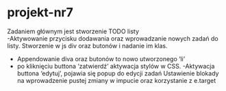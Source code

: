 # projekt-nr7

Zadaniem głównym jest stworzenie TODO listy  
-Aktywowanie przycisku dodawania oraz wprowadzanie nowych zadań do listy.
Stworzenie w js div oraz butonów i nadanie im klas.
- Appendowanie diva oraz butonów to nowo utworzonego ‘li’
- po kliknięciu buttona ‘zatwierdź’ aktywacja stylów w CSS.
-Aktywacja buttona ‘edytuj’, pojawia się popup do edycji zadań
Ustawienie blokady na wprowadzenie pustej zmiany w impucie oraz korzystanie z e.target